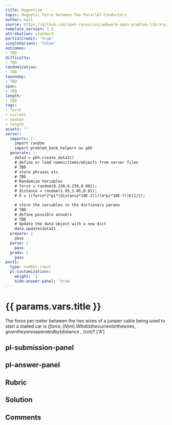 ```yaml
---
title: Magnetism
topic: Magnetic Force between Two Parallel Conductors
author: null
source: https://github.com/open-resources/webwork-open-problem-library/tree/master/Contrib/BrockPhysics/College_Physics_Urone/22.Magnetism/22-10.Magnetic_Force_between_Two_Parallel_Conductors/NU_U17_22_10_002.pg
template_version: 1.3
attribution: standard
partialCredit: 'true'
singleVariant: 'false'
outcomes:
- TBD
difficulty:
- TBD
randomization:
- TBD
taxonomy:
- TBD
span:
- TBD
length:
- TBD
tags:
- force
- current
- newton
- length
assets: ''
server:
  imports: |-
    import random
    import problem_bank_helpers as pbh
  generate: |-
    data2 = pbh.create_data2()
    # define or load names/items/objects from server files
    # TBD
    # store phrases etc
    # TBD
    # Randomize Variables
    # force = random(0.220,0.230,0.001);
    # distance = random(1.95,2.05,0.01);
    # E = ((force*2*pi*(distance*10E-2))/(4*pi*10E-7))E(1/2);

    # store the variables in the dictionary params
    # TBD
    # define possible answers
    # TBD
    # Update the data object with a new dict
    data.update(data2)
  prepare: |
    pass
  parse: |
    pass
  grade: |
    pass
part1:
  type: number-input
  pl-customizations:
    weight: '1'
    hide-answer-panel: 'true'
---
```


# {{ params.vars.title }} 


The force per meter between the two wires of a jumper cable being used to start a stalled car is ($force , (N/m). What is the current in the wires, given they are separated by ($distance , (cm)?
['A']

## pl-submission-panel 


## pl-answer-panel 


## Rubric 


## Solution 


## Comments 


